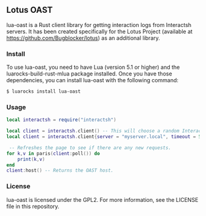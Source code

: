 ## Lotus OAST
lua-oast is a Rust client library for getting interaction logs from Interactsh servers. It has been created specifically for the Lotus Project (available at https://github.com/Bugblocker/lotus) as an additional library.

### Install
To use lua-oast, you need to have Lua (version 5.1 or higher) and the luarocks-build-rust-mlua package installed. Once you have those dependencies, you can install lua-oast with the following command:

```bash
$ luarocks install lua-oast
```


### Usage

```lua
local interactsh = require("interactsh")

local client = interactsh.client() -- This will choose a random Interactsh server with a timeout of 30 seconds.
local client = interactsh.client{server = "myserver.local", timeout = 5} -- Use this to specify a custom server and timeout.

 -- Refreshes the page to see if there are any new requests.
for k,v in paris(client:poll()) do 
    print(k,v)
end
client:host() -- Returns the OAST host.

```


### License
lua-oast is licensed under the GPL2. For more information, see the LICENSE file in this repository.
